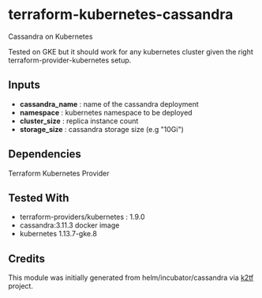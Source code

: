 # terraform-kubernetes-cassandra
Cassandra on Kubernetes

Tested on GKE but it should work for any kubernetes cluster given the right terraform-provider-kubernetes setup.

## Inputs

- **cassandra_name**         : name of the cassandra deployment
- **namespace**              : kubernetes namespace to be deployed
- **cluster_size**           : replica instance count
- **storage_size**           : cassandra storage size (e.g "10Gi")

## Dependencies

Terraform Kubernetes Provider

## Tested With

- terraform-providers/kubernetes : 1.9.0
- cassandra:3.11.3 docker image
- kubernetes 1.13.7-gke.8

## Credits

This module was initially generated from helm/incubator/cassandra via [k2tf](https://github.com/sl1pm4t/k2tf) project.
